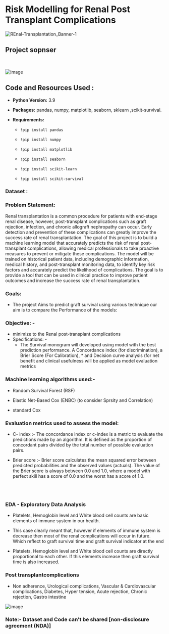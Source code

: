 # Risk Modelling for Renal Post Transplant Complications
![REnal-Transplantation_Banner-1](https://user-images.githubusercontent.com/108168115/214647915-4f90e138-6cea-4945-b19e-99dea55e74b1.png)


## Project sopnser
<br>

![image](https://user-images.githubusercontent.com/108168115/215900285-f5dbc3ce-b2eb-4f7d-b766-647748a0ecab.png)


## Code and Resources Used :

* __Python Version:__ 3.9

* __Packages:__ pandas, numpy, matplotlib, seaborn, sklearn ,scikit-survival.

* __Requirements:__  
  
  * `!pip install pandas`
  
  * `!pip install numpy`

  * `!pip install matplotlib` 

  * `!pip install seaborn`

  * `!pip install scikit-learn`

  * `!pip install scikit-survival`


### Dataset :


### Problem Statement:

Renal transplantation is a common procedure for patients with end-stage renal disease, however, post-transplant complications such as graft rejection, infection, and chronic allograft nephropathy can occur. Early detection and prevention of these complications can greatly improve the success rate of renal transplantation. The goal of this project is to build a machine learning model that accurately predicts the risk of renal post-transplant complications, allowing medical professionals to take proactive measures to prevent or mitigate these complications. The model will be trained on historical patient data, including demographic information, medical history, and post-transplant monitoring data, to identify key risk factors and accurately predict the likelihood of complications. The goal is to provide a tool that can be used in clinical practice to improve patient outcomes and increase the success rate of renal transplantation.

### Goals: 
* The project Aims to predict graft survival using various technique our aim is to compare the Performance of the models:

 
### Objective: -
* minimize to the Renal post-transplant complications
* Specifications: -
   * The Survival monogram will developed using model with the best prediction performance. A Concordance index (for discrimination), a Brier Score (For Calibration),    * and Decision curve analysis (for net benefit and clinical usefulness will be applied as model evaluation metrics
   
### Machine learning algorithms used:-

* Random Survival Forest (RSF) 

* Elastic Net-Based Cox (ENBC) (to consider Sprsity and Correlation)

* standard Cox

### Evaluation metrics used to assess the model:
 * C- index :- The concordance index or c-index is a metric to evaluate the predictions made by an algorithm. It is defined as the proportion of concordant pairs divided by the total number of possible evaluation pairs.
 
 * Brier score :-  Brier score calculates the mean squared error between predicted probabilities and the observed values (actuals). The value of the Brier score is always between 0.0 and 1.0, where a model with perfect skill has a score of 0.0 and the worst has a score of 1.0.
   
<br>
<br>
<div class="text-center">
  <img src="https://user-images.githubusercontent.com/108168115/215897245-6b9aab03-be09-4dc6-a185-c86d5584ff68.png" class="img-fluid" alt="" />
</div>


### EDA - Exploratory Data Analysis

* Platelets, Hemoglobin level and White blood cell counts are basic elements of immune system in our health.

* This case clearly meant that, however if elements of immune system is decrease then most of the renal complications will occur in future. Which reflect to graft survival time and graft survival indicator at the end

* Platelets, Hemoglobin level and White blood cell counts are directly proportional to each other. If this elements increase then graft survival time is also increased.

### Post transplantcomplications 

* Non adherence, Urological complications, Vascular & Cardiovascular complications, Diabetes, Hyper tension, Acute rejection, Chronic rejection, Gastro intestine


![image](https://user-images.githubusercontent.com/108168115/223039084-a93b9f7b-60bf-490d-a97c-34e0d99cbc2c.png)


### Note:- Dataset and Code can't be shared [non-disclosure agreement (NDA)]
